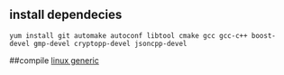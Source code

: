## install dependecies
```
yum install git automake autoconf libtool cmake gcc gcc-c++ boost-devel gmp-devel cryptopp-devel jsoncpp-devel
```

##compile
[linux generic](linux-generic.md)
